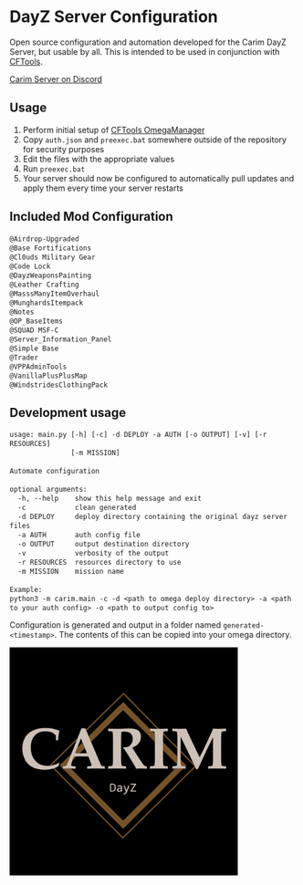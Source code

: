 # DayZ Server Configuration
Open source configuration and automation developed for the Carim DayZ Server, but usable by all. This is intended to be used in conjunction with [CFTools](cftools.de).

[Carim Server on Discord](https://discord.gg/kdPnVu4)

## Usage

1. Perform initial setup of [CFTools OmegaManager](https://wiki.cftools.de/display/CFTOOL/OmegaManager)
1. Copy `auth.json` and `preexec.bat` somewhere outside of the repository for security purposes
1. Edit the files with the appropriate values
1. Run `preexec.bat`
1. Your server should now be configured to automatically pull updates and apply them every time your server restarts

## Included Mod Configuration

```
@Airdrop-Upgraded
@Base Fortifications
@Cl0uds Military Gear
@Code Lock
@DayzWeaponsPainting
@Leather Crafting
@MasssManyItemOverhaul
@MunghardsItempack
@Notes
@OP_BaseItems
@SQUAD MSF-C
@Server_Information_Panel
@Simple Base
@Trader
@VPPAdminTools
@VanillaPlusPlusMap
@WindstridesClothingPack
```

## Development usage

```
usage: main.py [-h] [-c] -d DEPLOY -a AUTH [-o OUTPUT] [-v] [-r RESOURCES]
               [-m MISSION]

Automate configuration

optional arguments:
  -h, --help    show this help message and exit
  -c            clean generated
  -d DEPLOY     deploy directory containing the original dayz server files
  -a AUTH       auth config file
  -o OUTPUT     output destination directory
  -v            verbosity of the output
  -r RESOURCES  resources directory to use
  -m MISSION    mission name

Example:
python3 -m carim.main -c -d <path to omega deploy directory> -a <path to your auth config> -o <path to output config to>
```

Configuration is generated and output in a folder named `generated-<timestamp>`. The contents of this can be copied into your omega directory.

<img src="Carim.png" width="400">
